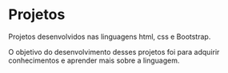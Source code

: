 # Projetos
 Projetos desenvolvidos nas linguagens html, css e Bootstrap.

 O objetivo do desenvolvimento desses projetos foi para adquirir conhecimentos e aprender mais sobre a linguagem.
